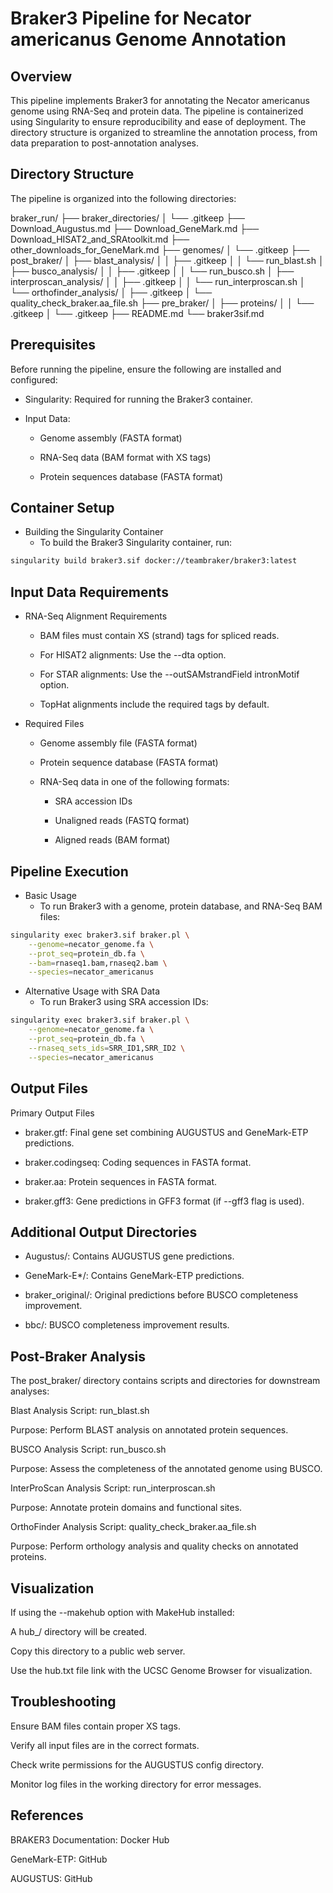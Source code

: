 # Braker3 Pipeline for Necator americanus Genome Annotation
## Overview
This pipeline implements Braker3 for annotating the Necator americanus genome using RNA-Seq and protein data. The pipeline is containerized using Singularity to ensure reproducibility and ease of deployment. The directory structure is organized to streamline the annotation process, from data preparation to post-annotation analyses.

## Directory Structure
The pipeline is organized into the following directories:

braker_run/
├── braker_directories/
│   └── .gitkeep
├── Download_Augustus.md
├── Download_GeneMark.md
├── Download_HISAT2_and_SRAtoolkit.md
├── other_downloads_for_GeneMark.md
├── genomes/
│   └── .gitkeep
├── post_braker/
│   ├── blast_analysis/
│   │   ├── .gitkeep
│   │   └── run_blast.sh
│   ├── busco_analysis/
│   │   ├── .gitkeep
│   │   └── run_busco.sh
│   ├── interproscan_analysis/
│   │   ├── .gitkeep
│   │   └── run_interproscan.sh
│   └── orthofinder_analysis/
│       ├── .gitkeep
│       └── quality_check_braker.aa_file.sh
├── pre_braker/
│   ├── proteins/
│   │   └── .gitkeep
│   └── .gitkeep
├── README.md
└── braker3sif.md

## Prerequisites
Before running the pipeline, ensure the following are installed and configured:

- Singularity: Required for running the Braker3 container.

- Input Data:

  - Genome assembly (FASTA format)

  - RNA-Seq data (BAM format with XS tags)

  - Protein sequences database (FASTA format)

## Container Setup
- Building the Singularity Container
  - To build the Braker3 Singularity container, run:

```bash
singularity build braker3.sif docker://teambraker/braker3:latest
```

## Input Data Requirements
- RNA-Seq Alignment Requirements
  - BAM files must contain XS (strand) tags for spliced reads.

  - For HISAT2 alignments: Use the --dta option.

  - For STAR alignments: Use the --outSAMstrandField intronMotif option.

  - TopHat alignments include the required tags by default.

- Required Files
  - Genome assembly file (FASTA format)

  - Protein sequence database (FASTA format)

  - RNA-Seq data in one of the following formats:

    - SRA accession IDs

    - Unaligned reads (FASTQ format)

    - Aligned reads (BAM format)

## Pipeline Execution
- Basic Usage
  - To run Braker3 with a genome, protein database, and RNA-Seq BAM files:

```bash
singularity exec braker3.sif braker.pl \
    --genome=necator_genome.fa \
    --prot_seq=protein_db.fa \
    --bam=rnaseq1.bam,rnaseq2.bam \
    --species=necator_americanus
```
- Alternative Usage with SRA Data
  - To run Braker3 using SRA accession IDs:

```bash
singularity exec braker3.sif braker.pl \
    --genome=necator_genome.fa \
    --prot_seq=protein_db.fa \
    --rnaseq_sets_ids=SRR_ID1,SRR_ID2 \
    --species=necator_americanus
```
## Output Files
Primary Output Files
- braker.gtf: Final gene set combining AUGUSTUS and GeneMark-ETP predictions.

- braker.codingseq: Coding sequences in FASTA format.

- braker.aa: Protein sequences in FASTA format.

- braker.gff3: Gene predictions in GFF3 format (if --gff3 flag is used).

## Additional Output Directories
- Augustus/: Contains AUGUSTUS gene predictions.

- GeneMark-E*/: Contains GeneMark-ETP predictions.

- braker_original/: Original predictions before BUSCO completeness improvement.

- bbc/: BUSCO completeness improvement results.

## Post-Braker Analysis
The post_braker/ directory contains scripts and directories for downstream analyses:

Blast Analysis
Script: run_blast.sh

Purpose: Perform BLAST analysis on annotated protein sequences.

BUSCO Analysis
Script: run_busco.sh

Purpose: Assess the completeness of the annotated genome using BUSCO.

InterProScan Analysis
Script: run_interproscan.sh

Purpose: Annotate protein domains and functional sites.

OrthoFinder Analysis
Script: quality_check_braker.aa_file.sh

Purpose: Perform orthology analysis and quality checks on annotated proteins.

## Visualization
If using the --makehub option with MakeHub installed:

A hub_/ directory will be created.

Copy this directory to a public web server.

Use the hub.txt file link with the UCSC Genome Browser for visualization.

## Troubleshooting
Ensure BAM files contain proper XS tags.

Verify all input files are in the correct formats.

Check write permissions for the AUGUSTUS config directory.

Monitor log files in the working directory for error messages.

## References
BRAKER3 Documentation: Docker Hub

GeneMark-ETP: GitHub

AUGUSTUS: GitHub
